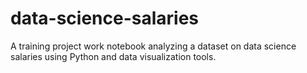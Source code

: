 # data-science-salaries
A training project work notebook analyzing a dataset on data science salaries using Python and data visualization tools.
